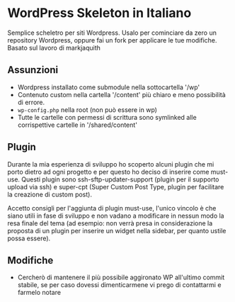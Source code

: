# WordPress Skeleton in Italiano

Semplice scheletro per siti Wordpress. Usalo per cominciare da zero un repository Wordpress, oppure fai un fork per applicare le tue modifiche.
Basato sul lavoro di markjaquith

## Assunzioni

* Wordpress installato come submodule nella sottocartella '/wp'
* Contenuto custom nella cartella '/content' più chiaro e meno possibilità di errore.
* `wp-config.php` nella root (non può essere in wp)
* Tutte le cartelle con permessi di scrittura sono symlinked alle corrispettive cartelle in '/shared/content'

## Plugin

Durante la mia esperienza di sviluppo ho scoperto alcuni plugin che mi porto dietro ad ogni progetto e per questo ho deciso di inserire come must-use. Questi plugin sono ssh-sftp-updater-support (plugin per il supporto upload via ssh) e super-cpt (Super Custom Post Type, plugin per facilitare la creazione di custom post). 

Accetto consigli per l'aggiunta di plugin must-use, l'unico vincolo è che siano utili in fase di sviluppo e non vadano a modificare in nessun modo la resa finale del tema (ad esempio: non verrà presa in considerazione la proposta di un plugin per inserire un widget nella sidebar, per quanto ustile possa essere).

## Modifiche

* Cercherò di mantenere il più possibile aggironato WP all'ultimo commit stabile, se per caso dovessi dimenticarmene vi prego di contattarmi e farmelo notare

